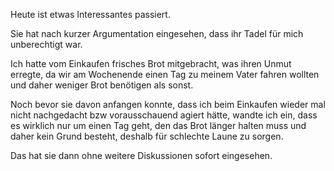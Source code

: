 Heute ist etwas Interessantes passiert. 

Sie hat nach kurzer Argumentation eingesehen, dass ihr Tadel für mich unberechtigt war. 

Ich hatte vom Einkaufen frisches Brot mitgebracht, was ihren Unmut erregte, da wir am Wochenende einen Tag zu meinem Vater fahren wollten und daher weniger Brot benötigen als sonst. 

Noch bevor sie davon anfangen konnte, dass ich beim Einkaufen wieder mal nicht nachgedacht bzw vorausschauend agiert hätte, wandte ich ein, dass es wirklich nur um einen Tag geht, den das Brot länger halten muss und daher kein Grund besteht, deshalb für schlechte Laune zu sorgen. 

Das hat sie dann ohne weitere Diskussionen sofort eingesehen. 